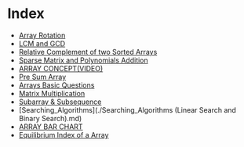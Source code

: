 # Index
- [Array Rotation](Array%20Rotation)
- [LCM and GCD](Array/LCM%20and%20GCD)
- [Relative Complement of two Sorted Arrays](Relative%20Complement%20of%20two%20Sorted%20Arrays)
- [Sparse Matrix and Polynomials Addition](Sparse%20Matrix%20and%20Polynomials%20Addition)
- [ARRAY CONCEPT(VIDEO)](./concept%20of%20array%20in%20c%2B%2B(video))
- [Pre Sum Array](Pre%20Sum%20Array)
- [Arrays Basic Questions](Arrays_questions.md)
- [Matrix Multiplication](./Matrix_multiplication/Matrix_multiplication.md)
- [Subarray & Subsequence](./Subarray&Subsequence.md)
- [Searching_Algorithms](./Searching_Algorithms (Linear Search and Binary Search).md)
- [ARRAY BAR CHART](./ARRAY%20BAR%20CHART/bargraph.md)
- [Equilibrium Index of a Array](Equilibrium_index.md)
